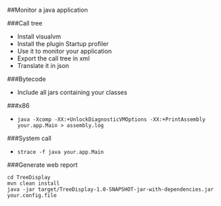 ##Monitor a java application

###Call tree

 * Install visualvm
 * Install the plugin Startup profiler
 * Use it to monitor your application
 * Export the call tree in xml
 * Translate it in json

###Bytecode

 * Include all jars containing your classes

###x86

 * `java -Xcomp -XX:+UnlockDiagnosticVMOptions -XX:+PrintAssembly your.app.Main > assembly.log`

###System call

 * `strace -f java your.app.Main`

###Generate web report

```
cd TreeDisplay
mvn clean install
java -jar target/TreeDisplay-1.0-SNAPSHOT-jar-with-dependencies.jar your.config.file
```
